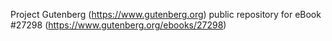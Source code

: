 Project Gutenberg (https://www.gutenberg.org) public repository for eBook #27298 (https://www.gutenberg.org/ebooks/27298)
